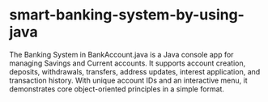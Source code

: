 # smart-banking-system-by-using-java
The Banking System in BankAccount.java is a Java console app for managing Savings and Current accounts. It supports account creation, deposits, withdrawals, transfers, address updates, interest application, and transaction history. With unique account IDs and an interactive menu, it demonstrates core object-oriented principles in a simple format.
